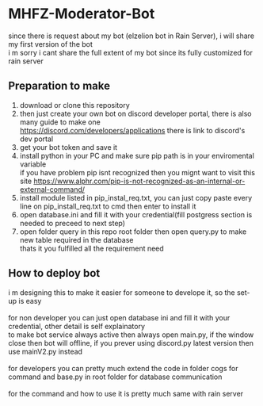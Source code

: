 # MHFZ-Moderator-Bot <br />

since there is request about my bot (elzelion bot in Rain Server), i will share my first version of the bot <br />
i m sorry i cant share the full extent of my bot since its fully customized for rain server <br />

## Preparation to make <br />

1. download or clone this repository <br/>
2. then just create your own bot on discord developer portal, there is also many guide to make one <br/>
   https://discord.com/developers/applications there is link to discord's dev portal <br />
3. get your bot token and save it <br />
4. install python in your PC and make sure pip path is in your enviromental variable <br />
   if you have problem pip isnt recognized then you mignt want to visit this site https://www.alphr.com/pip-is-not-recognized-as-an-internal-or-external-command/ <br />
5. install module listed in pip_instal_req.txt, you can just copy paste every line on pip_install_req.txt to cmd then enter to install it<br />
6. open database.ini and fill it with your credential(fill postgress section is needed to preceed to next step) <br />
7. open folder query in this repo root folder then open query.py to make new table required in the database<br />
   thats it you fulfilled all the requirement need<br />

## How to deploy bot <br />

i m designing this to make it easier for someone to develope it, so the set-up is easy <br /><br />
for non developer you can just open database ini and fill it with your credential, other detail is self explainatory <br />
to make bot service always active then always open main.py, if the window close then bot will offline, if you prever using discord.py latest version then use mainV2.py instead<br /><br />
for developers you can pretty much extend the code in folder cogs for command and base.py in root folder for database communication <br /><br />
for the command and how to use it is pretty much same with rain server

